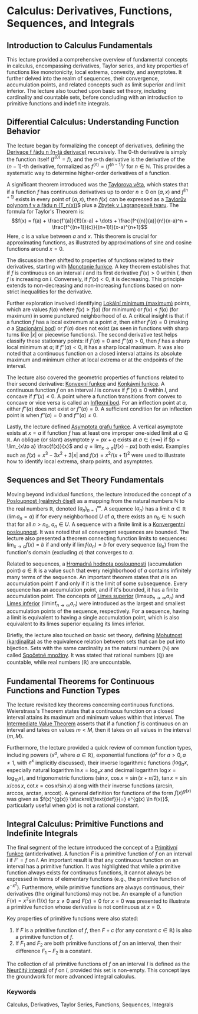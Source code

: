 # Calculus: Derivatives, Functions, Sequences, and Integrals

## Introduction to Calculus Fundamentals

This lecture provided a comprehensive overview of fundamental concepts in calculus, encompassing derivatives, Taylor series, and key properties of functions like monotonicity, local extrema, convexity, and asymptotes. It further delved into the realm of sequences, their convergence, accumulation points, and related concepts such as limit superior and limit inferior. The lecture also touched upon basic set theory, including cardinality and countable sets, before concluding with an introduction to primitive functions and indefinite integrals.

## Differential Calculus: Understanding Function Behavior

The lecture began by formalizing the concept of derivatives, defining the [Derivace f řádu n (n-tá derivace)](https://felwiki.basta.one/en/Concepts/derivace-f-du-n-n-t-derivace) recursively. The 0-th derivative is simply the function itself ($f^{(0)} = f$), and the $n$-th derivative is the derivative of the $(n-1)$-th derivative, formalized as $f^{(n)} = \left(f^{(n-1)}\right)'$ for $n \in \mathbb{N}$. This provides a systematic way to determine higher-order derivatives of a function.

A significant theorem introduced was the [Taylorova věta](https://felwiki.basta.one/en/Concepts/taylorova-v-ta), which states that if a function $f$ has continuous derivatives up to order $n \ge 0$ on $(a, x)$ and $f^{(n+1)}$ exists in every point of $(a, x)$, then $f(x)$ can be expressed as a [Taylorův polynom f v a řádu n (T_n(x))](https://felwiki.basta.one/en/Concepts/taylor-v-polynom-f-v-a-du-n-t_n-x)$ plus a [Zbytek v Lagrangeově tvaru](https://felwiki.basta.one/en/Concepts/zbytek-v-lagrangeov-tvaru). The formula for Taylor's Theorem is:
$$f(x) = f(a) + \frac{f'(a)}{1!}(x-a) + \dots + \frac{f^{(n)}(a)}{n!}(x-a)^n + \frac{f^{(n+1)}(c)}{(n+1)!}(x-a)^{n+1}$$
Here, $c$ is a value between $a$ and $x$. This theorem is crucial for approximating functions, as illustrated by approximations of sine and cosine functions around $x=0$.

The discussion then shifted to properties of functions related to their derivatives, starting with [Monotonie funkce](https://felwiki.basta.one/en/Concepts/monotonie-funkce). A key theorem establishes that if $f$ is continuous on an interval $I$ and its first derivative $f'(x) > 0$ within $I$, then $f$ is increasing on $I$. Conversely, if $f'(x) < 0$, it is decreasing. This principle extends to non-decreasing and non-increasing functions based on non-strict inequalities for the derivative.

Further exploration involved identifying [Lokální minimum (maximum)](https://felwiki.basta.one/en/Concepts/lok-ln-minimum-maximum) points, which are values $f(a)$ where $f(x) \ge f(a)$ (for minimum) or $f(x) \le f(a)$ (for maximum) in some punctured neighborhood of $a$. A critical insight is that if a function $f$ has a local extremum at a point $a$, then either $f'(a) = 0$ (making $a$ a [Stacionární bod](https://felwiki.basta.one/en/Concepts/stacion-rn-bod)) or $f'(a)$ does not exist (as seen in functions with sharp turns like $|x|$ or piecewise functions). The second derivative test helps classify these stationary points: if $f'(a)=0$ and $f''(a) > 0$, then $f$ has a sharp local minimum at $a$; if $f''(a) < 0$, it has a sharp local maximum. It was also noted that a continuous function on a closed interval attains its absolute maximum and minimum either at local extrema or at the endpoints of the interval.

The lecture also covered the geometric properties of functions related to their second derivative: [Konvexní funkce](https://felwiki.basta.one/en/Concepts/konvexn-funkce) and [Konkávní funkce](https://felwiki.basta.one/en/Concepts/konk-vn-funkce). A continuous function $f$ on an interval $I$ is convex if $f''(x) \ge 0$ within $I$, and concave if $f''(x) \le 0$. A point where a function transitions from convex to concave or vice versa is called an [Inflexní bod](https://felwiki.basta.one/en/Concepts/inflexn-bod). For an inflection point at $a$, either $f''(a)$ does not exist or $f''(a)=0$. A sufficient condition for an inflection point is when $f''(a) = 0$ and $f'''(a) \neq 0$.

Lastly, the lecture defined [Asymptota grafu funkce](https://felwiki.basta.one/en/Concepts/asymptota-grafu-funkce). A vertical asymptote exists at $x=a$ if function $f$ has at least one improper one-sided limit at $a \in \mathbb{R}$. An oblique (or slant) asymptote $y=px+q$ exists at $a \in \{\pm\infty\}$ if $p = \lim_{x\to a} \frac{f(x)}{x}$ and $q = \lim_{x\to a} (f(x)-px)$ both exist. Examples such as $f(x) = x^3-3x^2+3|x|$ and $f(x) = x^2/(x+1)^2$ were used to illustrate how to identify local extrema, sharp points, and asymptotes.

## Sequences and Set Theory Fundamentals

Moving beyond individual functions, the lecture introduced the concept of a [Posloupnost (reálných čísel)](https://felwiki.basta.one/en/Concepts/posloupnost-re-ln-ch-sel) as a mapping from the natural numbers $\mathbb{N}$ to the real numbers $\mathbb{R}$, denoted $(a_n)_{n=1}^\infty$. A sequence $(a_n)$ has a limit $a \in \mathbb{R}$ ($\lim a_n = a$) if for every neighborhood $U$ of $a$, there exists an $n_0 \in \mathbb{N}$ such that for all $n > n_0$, $a_n \in U$. A sequence with a finite limit is a [Konvergentní posloupnost](https://felwiki.basta.one/en/Concepts/konvergentn-posloupnost). It was noted that all convergent sequences are bounded. The lecture also presented a theorem connecting function limits to sequences: $\lim_{x\to a} f(x) = b$ if and only if $\lim f(a_n) = b$ for every sequence $(a_n)$ from the function's domain (excluding $a$) that converges to $a$.

Related to sequences, a [Hromadná hodnota posloupnosti](https://felwiki.basta.one/en/Concepts/hromadn-hodnota-posloupnosti) (accumulation point) $a \in \mathbb{R}$ is a value such that every neighborhood of $a$ contains infinitely many terms of the sequence. An important theorem states that $a$ is an accumulation point if and only if it is the limit of some subsequence. Every sequence has an accumulation point, and if it's bounded, it has a finite accumulation point. The concepts of [Limes superior](https://felwiki.basta.one/en/Concepts/limes-superior) ($\limsup_{n\to\infty} a_n$) and [Limes inferior](https://felwiki.basta.one/en/Concepts/limes-inferior) ($\liminf_{n\to\infty} a_n$) were introduced as the largest and smallest accumulation points of the sequence, respectively. For a sequence, having a limit is equivalent to having a single accumulation point, which is also equivalent to its limes superior equaling its limes inferior.

Briefly, the lecture also touched on basic set theory, defining [Mohutnost (kardinalita)](https://felwiki.basta.one/en/Concepts/mohutnost-kardinalita) as the equivalence relation between sets that can be put into bijection. Sets with the same cardinality as the natural numbers ($\mathbb{N}$) are called [Spočetné množiny](https://felwiki.basta.one/en/Concepts/spo-etn-mno-iny). It was stated that rational numbers ($\mathbb{Q}$) are countable, while real numbers ($\mathbb{R}$) are uncountable.

## Fundamental Theorems for Continuous Functions and Function Types

The lecture revisited key theorems concerning continuous functions. Weierstrass's Theorem states that a continuous function on a closed interval attains its maximum and minimum values within that interval. The [Intermediate Value Theorem](https://felwiki.basta.one/en/Concepts/intermediate-value-theorem-o-mezihodnot) asserts that if a function $f$ is continuous on an interval and takes on values $m < M$, then it takes on all values in the interval $(m, M)$.

Furthermore, the lecture provided a quick review of common function types, including powers ($x^a$, where $a \in \mathbb{R}$), exponential functions ($a^x$ for $a > 0, a \neq 1$, with $e^x$ implicitly discussed), their inverse logarithmic functions ($\log_a x$, especially natural logarithm $\ln x = \log_e x$ and decimal logarithm $\log x = \log_{10} x$), and trigonometric functions ($\sin x$, $\cos x = \sin(x + \pi/2)$, $\tan x = \sin x / \cos x$, $\cot x = \cos x / \sin x$) along with their inverse functions (arcsin, arccos, arctan, arccot). A general definition for functions of the form $f(x)^{g(x)}$ was given as $f(x)^{g(x)} \stackrel{\text{def}}{=} e^{g(x) \ln f(x)}$, particularly useful when $g(x)$ is not a rational constant.

## Integral Calculus: Primitive Functions and Indefinite Integrals

The final segment of the lecture introduced the concept of a [Primitivní funkce](https://felwiki.basta.one/en/Concepts/primitivn-funkce) (antiderivative). A function $F$ is a primitive function of $f$ on an interval $I$ if $F' = f$ on $I$. An important result is that any continuous function on an interval has a primitive function. It was highlighted that while a primitive function always exists for continuous functions, it cannot always be expressed in terms of elementary functions (e.g., the primitive function of $e^{-x^2}$). Furthermore, while primitive functions are always continuous, their derivatives (the original functions) may not be. An example of a function $F(x) = x^2 \sin(1/x)$ for $x \neq 0$ and $F(x) = 0$ for $x = 0$ was presented to illustrate a primitive function whose derivative is not continuous at $x=0$.

Key properties of primitive functions were also stated:
1.  If $F$ is a primitive function of $f$, then $F+c$ (for any constant $c \in \mathbb{R}$) is also a primitive function of $f$.
2.  If $F_1$ and $F_2$ are both primitive functions of $f$ on an interval, then their difference $F_1 - F_2$ is a constant.

The collection of all primitive functions of $f$ on an interval $I$ is defined as the [Neurčitý integrál](https://felwiki.basta.one/en/Concepts/neur-it-integr-l) of $f$ on $I$, provided this set is non-empty. This concept lays the groundwork for more advanced integral calculus.

### Keywords
Calculus, Derivatives, Taylor Series, Functions, Sequences, Integrals